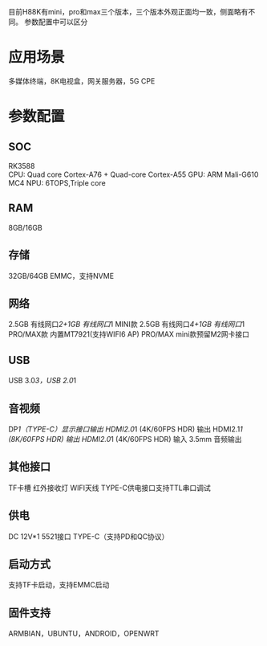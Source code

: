 目前H88K有mini，pro和max三个版本，三个版本外观正面均一致，侧面略有不同。
参数配置中可以区分

# 应用场景
多媒体终端，8K电视盒，网关服务器，5G CPE

# 参数配置
## SOC
RK3588  
CPU: Quad core Cortex-A76 + Quad-core Cortex-A55
GPU: ARM Mali-G610 MC4
NPU: 6TOPS,Triple core

## RAM
8GB/16GB  

## 存储
32GB/64GB EMMC，支持NVME

## 网络
2.5GB 有线网口*2+1GB 有线网口*1 MINI款
2.5GB 有线网口*4+1GB 有线网口*1 PRO/MAX款
内置MT7921(支持WIFI6 AP)   PRO/MAX
mini款预留M2网卡接口

## USB
USB 3.0*3，USB 2.0*1

## 音视频
DP*1（TYPE-C）显示接口输出
HDMI2.0*1 (4K/60FPS HDR) 输出
HDMI2.1*1 (8K/60FPS HDR)  输出
HDMI2.0*1 (4K/60FPS HDR)  输入
3.5mm 音频输出

## 其他接口
TF卡槽
红外接收灯
WIFI天线 
TYPE-C供电接口支持TTL串口调试

## 供电
DC 12V*1 5521接口
TYPE-C（支持PD和QC协议）

## 启动方式
支持TF卡启动，支持EMMC启动

## 固件支持
ARMBIAN，UBUNTU，ANDROID，OPENWRT